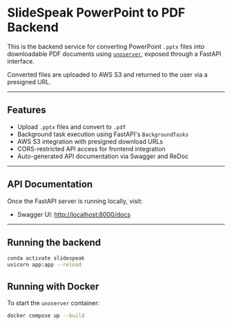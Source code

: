 # SlideSpeak PowerPoint to PDF Backend

This is the backend service for converting PowerPoint `.pptx` files into downloadable PDF documents using [`unoserver`](https://github.com/unoconv/unoserver), exposed through a FastAPI interface.

Converted files are uploaded to AWS S3 and returned to the user via a presigned URL.

---

## Features

- Upload `.pptx` files and convert to `.pdf`
- Background task execution using FastAPI's `BackgroundTasks`
- AWS S3 integration with presigned download URLs
- CORS-restricted API access for frontend integration
- Auto-generated API documentation via Swagger and ReDoc

---

## API Documentation

Once the FastAPI server is running locally, visit:

- Swagger UI: [http://localhost:8000/docs](http://localhost:8000/docs)

---
## Running the backend

```bash
conda activate slidespeak
uvicorn app:app --reload 
```


## Running with Docker

To start the `unoserver` container:

```bash
docker compose up --build

